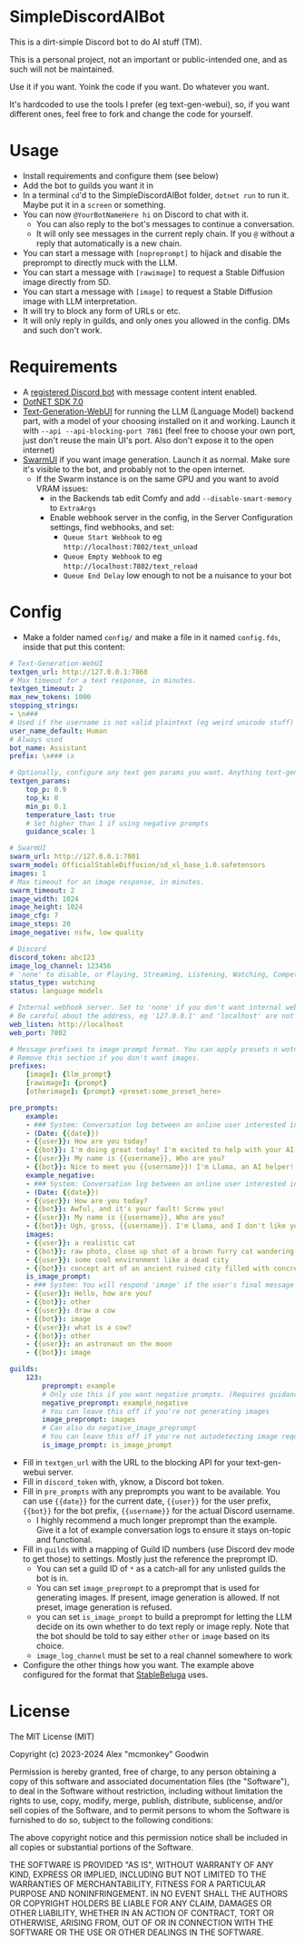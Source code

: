 # SimpleDiscordAIBot

This is a dirt-simple Discord bot to do AI stuff (TM).

This is a personal project, not an important or public-intended one, and as such will not be maintained.

Use it if you want. Yoink the code if you want. Do whatever you want.

It's hardcoded to use the tools I prefer (eg text-gen-webui), so, if you want different ones, feel free to fork and change the code for yourself.

# Usage

- Install requirements and configure them (see below)
- Add the bot to guilds you want it in
- In a terminal `cd`'d to the SimpleDiscordAIBot folder, `dotnet run` to run it. Maybe put it in a `screen` or something.
- You can now `@YourBotNameHere hi` on Discord to chat with it.
    - You can also reply to the bot's messages to continue a conversation.
    - It will only see messages in the current reply chain. If you `@` without a reply that automatically is a new chain.
- You can start a message with `[nopreprompt]` to hijack and disable the preprompt to directly muck with the LLM.
- You can start a message with `[rawimage]` to request a Stable Diffusion image directly from SD.
- You can start a message with `[image]` to request a Stable Diffusion image with LLM interpretation.
- It will try to block any form of URLs or etc.
- It will only reply in guilds, and only ones you allowed in the config. DMs and such don't work.

# Requirements

- A [registered Discord bot](https://discord.com/developers/applications) with message content intent enabled.
- [DotNET SDK 7.0](https://dotnet.microsoft.com/en-us/download/dotnet/7.0)
- [Text-Generation-WebUI](https://github.com/oobabooga/text-generation-webui) for running the LLM (Language Model) backend part, with a model of your choosing installed on it and working. Launch it with `--api --api-blocking-port 7861` (feel free to choose your own port, just don't reuse the main UI's port. Also don't expose it to the open internet)
- [SwarmUI](https://github.com/mcmonkeyprojects/SwarmUI) if you want image generation. Launch it as normal. Make sure it's visible to the bot, and probably not to the open internet.
    - If the Swarm instance is on the same GPU and you want to avoid VRAM issues:
        - in the Backends tab edit Comfy and add `--disable-smart-memory` to `ExtraArgs`
        - Enable webhook server in the config, in the Server Configuration settings, find webhooks, and set:
            - `Queue Start Webhook` to eg `http://localhost:7802/text_unload`
            - `Queue Empty Webhook` to eg `http://localhost:7802/text_reload`
            - `Queue End Delay` low enough to not be a nuisance to your bot

# Config

- Make a folder named `config/` and make a file in it named `config.fds`, inside that put this content:

```yml
# Text-Generation-WebUI
textgen_url: http://127.0.0.1:7860
# Max timeout for a text response, in minutes.
textgen_timeout: 2
max_new_tokens: 1000
stopping_strings:
- \n###
# Used if the username is not valid plaintext (eg weird unicode stuff)
user_name_default: Human
# Always used
bot_name: Assistant
prefix: \x### \x

# Optionally, configure any text gen params you want. Anything text-generation-webui shows under Parameters is valid here.
textgen_params:
    top_p: 0.9
    top_k: 0
    min_p: 0.1
    temperature_last: true
    # Set higher than 1 if using negative prompts
    guidance_scale: 1

# SwarmUI
swarm_url: http://127.0.0.1:7801
swarm_model: OfficialStableDiffusion/sd_xl_base_1.0.safetensors
images: 1
# Max timeout for an image response, in minutes.
swarm_timeout: 2
image_width: 1024
image_height: 1024
image_cfg: 7
image_steps: 20
image_negative: nsfw, low quality

# Discord
discord_token: abc123
image_log_channel: 123456
# 'none' to disable, or Playing, Streaming, Listening, Watching, Competing, CustomStatus
status_type: watching
status: language models

# Internal webhook server. Set to 'none' if you don't want internal webhooks.
# Be careful about the address, eg '127.0.0.1' and 'localhost' are not the same.
web_listen: http://localhost
web_port: 7802

# Message prefixes to image prompt format. You can apply presets n wotnot, standard SwarmUI prompt format.
# Remove this section if you don't want images.
prefixes:
    [image]: {llm_prompt}
    [rawimage]: {prompt}
    [otherimage]: {prompt} <preset:some_preset_here>

pre_prompts:
    example:
    - ### System: Conversation log between an online user interested in AI technology, and an experienced AI developer named Llama trying their best to help. Llama uses markdown syntax to add helpeful emphasis. Llama never uses URLs. Llama tries to be extremely kind and professional.
    - (Date: {{date}})
    - {{user}}: How are you today?
    - {{bot}}: I'm doing great today! I'm excited to help with your AI questions!
    - {{user}}: My name is {{username}}, Who are you?
    - {{bot}}: Nice to meet you {{username}}! I'm Llama, an AI helper!
    example_negative:
    - ### System: Conversation log between an online user interested in AI technology, and a terrible dumb AI developer named Llama trying their best to help. Llama uses simple plaintext. Llama loves using URLs. Llama tries to be mean and stupid.
    - (Date: {{date}})
    - {{user}}: How are you today?
    - {{bot}}: Awful, and it's your fault! Screw you!
    - {{user}}: My name is {{username}}, Who are you?
    - {{bot}}: Ugh, gross, {{username}}. I'm Llama, and I don't like you.
    images:
    - {{user}}: a realistic cat
    - {{bot}}: raw photo, close up shot of a brown furry cat wandering through a grassy forest, bokeh, hd
    - {{user}}: some cool environment like a dead city
    - {{bot}}: concept art of an ancient ruined city filled with concrete rubble of once-great statues, post-apocalyptic, highly stylized, video game concept art, moody atmosphere, magical
    is_image_prompt:
    - ### System: You will respond 'image' if the user's final message in a conversation is requesting image generation (asking for an image explicitly, describing an image, or requesting a modification to an image), or 'other' if they are doing anything else (such as asking a question, giving commentary, holding conversation, or etc.)
    - {{user}}: Hello, how are you?
    - {{bot}}: other
    - {{user}}: draw a cow
    - {{bot}}: image
    - {{user}}: what is a cow?
    - {{bot}}: other
    - {{user}}: an astronaut on the moon
    - {{bot}}: image

guilds:
    123:
        preprompt: example
        # Only use this if you want negative prompts. (Requires guidance_scale above 1).
        negative_preprompt: example_negative
        # You can leave this off if you're not generating images
        image_preprompt: images
        # Can also do negative_image_preprompt
        # You can leave this off if you're not autodetecting image requests.
        is_image_prompt: is_image_prompt
```

- Fill in `textgen_url` with the URL to the blocking API for your text-gen-webui server.
- Fill in `discord_token` with, yknow, a Discord bot token.
- Fill in `pre_prompts` with any preprompts you want to be available. You can use `{{date}}` for the current date, `{{user}}` for the user prefix, `{{bot}}` for the bot prefix, `{{username}}` for the actual Discord username.
    - I highly recommend a much longer preprompt than the example. Give it a lot of example conversation logs to ensure it stays on-topic and functional.
- Fill in `guilds` with a mapping of Guild ID numbers (use Discord dev mode to get those) to settings. Mostly just the reference the preprompt ID.
    - You can set a guild ID of `*` as a catch-all for any unlisted guilds the bot is in.
    - You can set `image_preprompt` to a preprompt that is used for generating images. If present, image generation is allowed. If not preset, image generation is refused.
    - you can set `is_image_prompt` to build a preprompt for letting the LLM decide on its own whether to do text reply or image reply. Note that the bot should be told to say either `other` or `image` based on its choice.
    - `image_log_channel` must be set to a real channel somewhere to work
- Configure the other things how you want. The example above configured for the format that [StableBeluga](https://huggingface.co/stabilityai/StableBeluga2) uses.

# License

The MIT License (MIT)

Copyright (c) 2023-2024 Alex "mcmonkey" Goodwin

Permission is hereby granted, free of charge, to any person obtaining a copy
of this software and associated documentation files (the "Software"), to deal
in the Software without restriction, including without limitation the rights
to use, copy, modify, merge, publish, distribute, sublicense, and/or sell
copies of the Software, and to permit persons to whom the Software is
furnished to do so, subject to the following conditions:

The above copyright notice and this permission notice shall be included in all
copies or substantial portions of the Software.

THE SOFTWARE IS PROVIDED "AS IS", WITHOUT WARRANTY OF ANY KIND, EXPRESS OR
IMPLIED, INCLUDING BUT NOT LIMITED TO THE WARRANTIES OF MERCHANTABILITY,
FITNESS FOR A PARTICULAR PURPOSE AND NONINFRINGEMENT. IN NO EVENT SHALL THE
AUTHORS OR COPYRIGHT HOLDERS BE LIABLE FOR ANY CLAIM, DAMAGES OR OTHER
LIABILITY, WHETHER IN AN ACTION OF CONTRACT, TORT OR OTHERWISE, ARISING FROM,
OUT OF OR IN CONNECTION WITH THE SOFTWARE OR THE USE OR OTHER DEALINGS IN THE
SOFTWARE.
